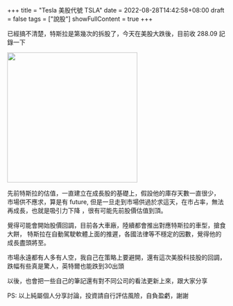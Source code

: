 +++
title = "Tesla 美股代號 TSLA"
date = 2022-08-28T14:42:58+08:00
draft = false
tags = ["說股"]
showFullContent = true
+++

已經搞不清楚，特斯拉是第幾次的拆股了，今天在美股大跌後，目前收
288.09 記錄一下

<img width='300' src="https://upload.wikimedia.org/wikipedia/commons/thumb/e/e8/Tesla_logo.png/1200px-Tesla_logo.png" />

先前特斯拉的估值，一直建立在成長股的基礎上，假設他的庫存天數一直很少，
市場供不應求，算是有 future, 但是一旦走到市場供過於求這天，在市占率，無法再成長，也就是吸引力下降
，很有可能先前股價估值到頂。

覺得可能會開始股價回調，目前各大車廠，陸續都會推出對應特斯拉的車型，搶食大餅，
特斯拉在自動駕駛軟體上面的推遲，各國法律等不穩定的因數，覺得他的成長盡頭將至。

市場永遠都有人多有人空，我自己在策略上要避開，還有這次美股科技股的回調，跌幅有些真是驚人，英特爾也能跌到30出頭

以後，也會把一些自己的筆記還有對不同公司的看法更新上來，跟大家分享

PS: 以上純屬個人分享討論，投資請自行評估風險，自負盈虧，謝謝